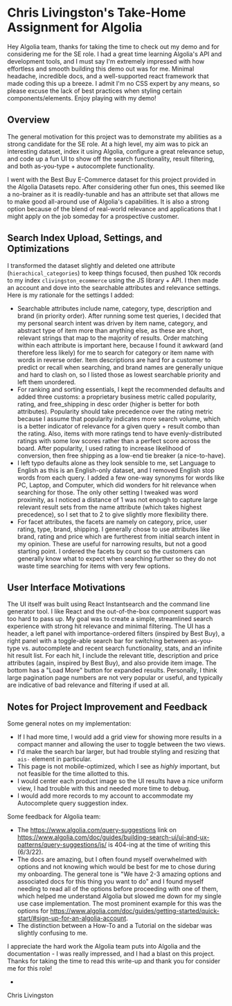 # Chris Livingston's Take-Home Assignment for Algolia

Hey Algolia team, thanks for taking the time to check out my demo and for considering me for the SE role. I had a great time learning Algolia's API and development tools, and I must say I'm extremely impressed with how effortless and smooth building this demo out was for me. Minimal headache, incredible docs, and a well-supported react framework that made coding this up a breeze. I admit I'm no CSS expert by any means, so please excuse the lack of best practices when styling certain components/elements. Enjoy playing with my demo!

## Overview
The general motivation for this project was to demonstrate my abilities as a strong candidate for the SE role. At a high level, my aim was to pick an interesting dataset, index it using Algolia, configure a great relevance setup, and code up a fun UI to show off the search functionality, result filtering, and both as-you-type + autocomplete functionality.

I went with the Best Buy E-Commerce dataset for this project provided in the Algolia Datasets repo. After considering other fun ones, this seemed like a no-brainer as it is readily-tunable and has an attribute set that allows me to make good all-around use of Algolia's capabilities. It is also a strong option because of the blend of real-world relevance and applications that I might apply on the job someday for a prospective customer.

## Search Index Upload, Settings, and Optimizations
I transformed the dataset slightly and deleted one attribute (`hierachical_categories`) to keep things focused, then pushed 10k records to my index `clivingston_ecommerce` using the JS library + API. I then made an account and dove into the searchable attributes and relevance settings. Here is my rationale for the settings I added:

- Searchable attributes include name, category, type, description and brand (in priority order). After running some test queries, I decided that my personal search intent was driven by item name, category, and abstract type of item more than anything else, as these are short, relevant strings that map to the majority of results. Order matching within each attribute is important here, because I found it awkward (and therefore less likely) for me to search for category or item name with words in reverse order. Item descriptions are hard for a customer to predict or recall when searching, and brand names are generally unique and hard to clash on, so I listed those as lowest searchable priority and left them unordered.
- For ranking and sorting essentials, I kept the recommended defaults and added three customs: a proprietary business metric called popularity, rating, and free_shipping in desc order (higher is better for both attributes). Popularity should take precedence over the rating metric because I assume that popularity indicates more search volume, which is a better indicator of relevance for a given query + result combo than the rating. Also, items with more ratings tend to have evenly-distributed ratings with some low scores rather than a perfect score across the board. After popularity, I used rating to increase likelihood of conversion, then free shipping as a low-end tie breaker (a nice-to-have).
- I left typo defaults alone as they look sensible to me, set Language to English as this is an English-only dataset, and I removed English stop words from each query. I added a few one-way synonyms for words like PC, Laptop, and Computer, which did wonders for hit relevance when searching for those. The only other setting I tweaked was word proximity, as I noticed a distance of 1 was not enough to capture large relevant result sets from the name attribute (which takes highest precedence), so I set that to 2 to give slightly more flexibility there.
- For facet attributes, the facets are namely on category, price, user rating, type, brand, shipping. I generally chose to use attributes like brand, rating and price which are furtherest from initial search intent in my opinion. These are useful for narrowing results, but not a good starting point. I ordered the facets by count so the customers can generally know what to expect when searching further so they do not waste time searching for items with very few options.

## User Interface Motivations
The UI itself was built using React Instantsearch and the command line generator tool. I like React  and the out-of-the-box component support was too hard to pass up. My goal was to create a simple, streamlined search experience with strong hit relevance and minimal filtering. The UI has a header, a left panel with importance-ordered filters (inspired by Best Buy), a right panel with a toggle-able search bar for switching between as-you-type vs. autocomplete and recent search functionality, stats, and an infinite hit result list. For each hit, I include the relevant title, description and price attributes (again, inspired by Best Buy), and also provide item image. The bottom has a "Load More" button for expanded results. Personally, I think large pagination page numbers are not very popular or useful, and typically are indicative of bad relevance and filtering if used at all.

## Notes for Project Improvement and Feedback
Some general notes on my implementation:

- If I had more time, I would add a grid view for showing more results in a compact manner and allowing the user to toggle between the two views.
- I'd make the search bar larger, but had trouble styling and resizing that `ais-` element in particular.
- This page is not mobile-optimized, which I see as *highly* important, but not feasible for the time allotted to this.
- I would center each product image so the UI results have a nice uniform view, I had trouble with this and needed more time to debug.
- I would add more records to my account to accommodate my Autocomplete query suggestion index.

Some feedback for Algolia team:

- The https://www.algolia.com/query-suggestions link on https://www.algolia.com/doc/guides/building-search-ui/ui-and-ux-patterns/query-suggestions/js/ is 404-ing at the time of writing this (6/3/22).
- The docs are amazing, but I often found myself overwhelmed with options and not knowing which would be best for me to chose during my onboarding. The general tone is "We have 2-3 amazing options and associated docs for this thing you want to do" and I found myself needing to read all of the options before proceeding with one of them, which helped me understand Algolia but slowed me down for my single use case implementation. The most prominent example for this was the options for https://www.algolia.com/doc/guides/getting-started/quick-start/#sign-up-for-an-algolia-account.
- The distinction between a How-To and a Tutorial on the sidebar was slightly confusing to me.


I appreciate the hard work the Algolia team puts into Algolia and the documentation - I was really impressed, and I had a blast on this project. Thanks for taking the time to read this write-up and thank you for consider me for this role!

-
Chris Livingston
